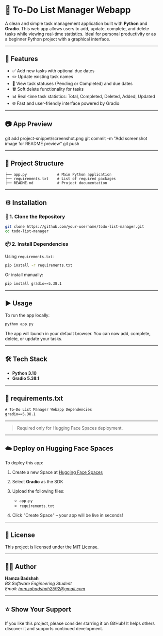 
# 📝 To-Do List Manager Webapp

A clean and simple task management application built with **Python** and **Gradio**. This web app allows users to add, update, complete, and delete tasks while viewing real-time statistics. Ideal for personal productivity or as a beginner Python project with a graphical interface.

---

## 🚀 Features

- ✅ Add new tasks with optional due dates  
- ✏️ Update existing task names  
- 📅 View task statuses (Pending or Completed) and due dates  
- 🗑️ Soft delete functionality for tasks  
- 📊 Real-time task statistics: Total, Completed, Deleted, Added, Updated  
- 🌐 Fast and user-friendly interface powered by Gradio

---

## 📷 App Preview

git add project-snippet/screenshot.png
git commit -m "Add screenshot image for README preview"
git push

---

## 📁 Project Structure

```
├── app.py              # Main Python application
├── requirements.txt    # List of required packages
├── README.md           # Project documentation
```

---

## ⚙️ Installation

### 🔧 1. Clone the Repository

```bash
git clone https://github.com/your-username/todo-list-manager.git
cd todo-list-manager
```

### 📦 2. Install Dependencies

Using `requirements.txt`:

```bash
pip install -r requirements.txt
```

Or install manually:

```bash
pip install gradio==5.38.1
```

---

## ▶️ Usage

To run the app locally:

```bash
python app.py
```

The app will launch in your default browser. You can now add, complete, delete, or update your tasks.

---


## 🛠 Tech Stack

- **Python 3.10**
- **Gradio 5.38.1**

---

## 📄 requirements.txt

```txt
# To-Do List Manager Webapp Dependencies
gradio==5.38.1
```

---

> Required only for Hugging Face Spaces deployment.

---

## ☁️ Deploy on Hugging Face Spaces

To deploy this app:

1. Create a new Space at [Hugging Face Spaces](https://huggingface.co/spaces)
2. Select **Gradio** as the SDK
3. Upload the following files:
   - `app.py`
   - `requirements.txt`
   
4. Click "Create Space" – your app will be live in seconds!

---


## 🪪 License

This project is licensed under the [MIT License](LICENSE).

---

## 🙋‍♂️ Author

**Hamza Badshah**  
*BS Software Engineering Student*  
*Email: hamzabadshah2592@gmail.com*

---

## ⭐️ Show Your Support

If you like this project, please consider starring it on GitHub! It helps others discover it and supports continued development.
